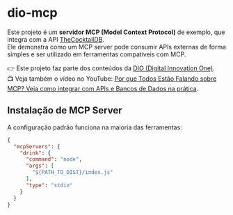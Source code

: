 # dio-mcp

Este projeto é um **servidor MCP (Model Context Protocol)** de exemplo, que integra com a API [TheCocktailDB](https://www.thecocktaildb.com/).  
Ele demonstra como um MCP server pode consumir APIs externas de forma simples e ser utilizado em ferramentas compatíveis com MCP.  

👉 Este projeto faz parte dos conteúdos da [DIO (Digital Innovation One)](https://web.dio.me/).  
📺 Veja também o vídeo no YouTube: [Por que Todos Estão Falando sobre MCP? Veja como integrar com APIs e Bancos de Dados na prática](https://www.youtube.com/watch?v=S4JijEq8Q_M).  


## Instalação de MCP Server

A configuração padrão funciona na maioria das ferramentas:

```json
{
  "mcpServers": {
    "drink": {
      "command": "node",
      "args": [
        "${PATH_TO_DIST}/index.js"
      ],
      "type": "stdio"
    }
  }
}
```
